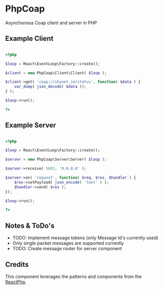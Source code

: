 # PhpCoap

Asynchonous Coap client and server in PHP


## Example Client

```php

<?php

$loop = React\EventLoop\Factory::create();

$client = new PhpCoap\Client\Client( $loop );

$client->get( 'coap://skynet.im/status', function( $data ) {
	var_dump( json_decode( $data ));
} );

$loop->run();

?>
```

## Example Server

```php

<?php

$loop = React\EventLoop\Factory::create();

$server = new PhpCoap\Server\Server( $loop );

$server->receive( 5683, '0.0.0.0' );

$server->on( 'request', function( $req, $res, $handler ) {
	$res->setPayload( json_encode( 'test' ) );
	$handler->send( $res );
});

$loop->run();

?>
```

## Notes & ToDo's
* TODO: Implement message tokens (only Message Id's currently used)
* Only single packet messages are supported currently
* TODO: Create message router for server component

## Credits

This component leverages the patterns and components from the [ReactPhp](http://reactphp.org).
